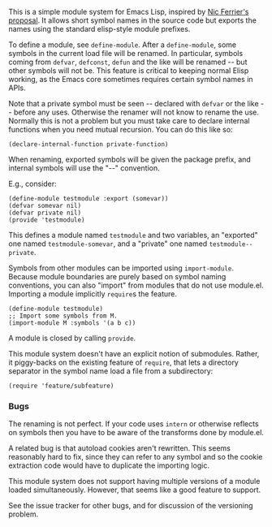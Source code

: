 This is a simple module system for Emacs Lisp, inspired by [Nic
Ferrier's proposal](https://lists.gnu.org/archive/html/emacs-devel/2013-07/msg00738.html).  It allows short symbol
names in the source code but exports the names using the standard
elisp-style module prefixes.

To define a module, see `define-module`.  After a `define-module`,
some symbols in the current load file will be renamed.  In
particular, symbols coming from `defvar`, `defconst`, `defun` and
the like will be renamed -- but other symbols will not be.  This
feature is critical to keeping normal Elisp working, as the Emacs
core sometimes requires certain symbol names in APIs.

Note that a private symbol must be seen -- declared with `defvar` or
the like -- before any uses.  Otherwise the renamer will not know to
rename the use.  Normally this is not a problem but you must take care
to declare internal functions when you need mutual recursion.  You can
do this like so:

```elisp
(declare-internal-function private-function)
```

When renaming, exported symbols will be given the package prefix, and
internal symbols will use the "--" convention.

E.g., consider:

```elisp
(define-module testmodule :export (somevar))
(defvar somevar nil)
(defvar private nil)
(provide 'testmodule)
```

This defines a module named `testmodule` and two variables, an
"exported" one named `testmodule-somevar`, and a "private" one named
`testmodule--private`.

Symbols from other modules can be imported using `import-module`.
Because module boundaries are purely based on symbol naming
conventions, you can also "import" from modules that do not use
module.el.  Importing a module implicitly `require`s the feature.

```elisp
(define-module testmodule)
;; Import some symbols from M.
(import-module M :symbols '(a b c))
```

A module is closed by calling `provide`.

This module system doesn't have an explicit notion of submodules.
Rather, it piggy-backs on the existing feature of `require`, that lets
a directory separator in the symbol name load a file from a
subdirectory:

```elisp
(require 'feature/subfeature)
```

### Bugs

The renaming is not perfect.  If your code uses `intern` or otherwise
reflects on symbols then you have to be aware of the transforms done
by module.el.

A related bug is that autoload cookies aren't rewritten.  This seems
reasonably hard to fix, since they can refer to any symbol and so the
cookie extraction code would have to duplicate the importing logic.

This module system does not support having multiple versions of a
module loaded simultaneously.  However, that seems like a good feature
to support.

See the issue tracker for other bugs, and for discussion of the
versioning problem.
